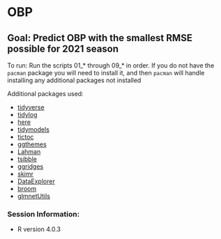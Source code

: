 # OBP

## Goal: Predict OBP with the smallest RMSE possible for 2021 season

To run: Run the scripts 01_* through 09_* in order. If you do not have the `pacman` package you will need to install it, and then `pacman` will handle installing any additional packages not installed 

Additional packages used:
* [tidyverse](https://www.tidyverse.org/)
* [tidylog](https://cran.r-project.org/web/packages/tidylog/readme/README.html)
* [here](https://cran.r-project.org/web/packages/here/vignettes/here.html)
* [tidymodels](https://www.tidymodels.org/)
* [tictoc](https://cran.r-project.org/package=tictoc)
* [ggthemes](https://yutannihilation.github.io/allYourFigureAreBelongToUs/ggthemes/)
* [Lahman](https://cran.r-project.org/web/packages/Lahman/Lahman.pdf)
* [tsibble](https://tsibble.tidyverts.org/)
* [ggridges](https://cran.r-project.org/package=ggridges/vignettes/introduction.html)
* [skimr](https://cran.r-project.org/web/packages/skimr/vignettes/skimr.html)
* [DataExplorer](https://cran.r-project.org/web/packages/DataExplorer/vignettes/dataexplorer-intro.html)
* [broom](https://cran.r-project.org/web/packages/broom/vignettes/broom.html)
* [glmnetUtils](https://cran.r-project.org/web/packages/glmnetUtils/vignettes/intro.html)

### Session Information:
* R version 4.0.3
